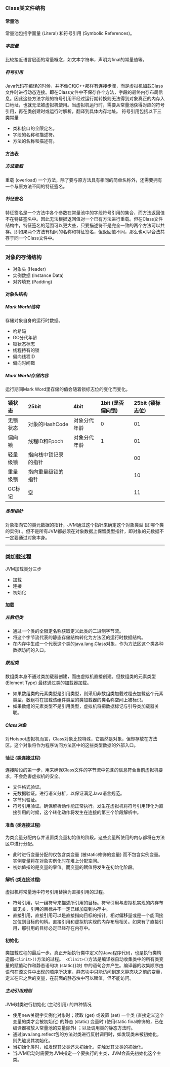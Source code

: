 
### Class类文件结构
#### 常量池
常量池包括字面量 (Literal) 和符号引用 (Symbolic References)。
##### 字面量
比较接近语言层面的常量概念，如文本字符串，声明为final的常量值等。
##### 符号引用
Java代码在编译的时候，并不像C和C++那样有连接步骤，而是虚拟机加载Class文件时进行动态连接。即在Class文件中不保存各个方法，字段的最终内存布局信息。因此这些方法字段的符号引用不经过运行期转换则无法得到对象真正的内存入口地址，也就无法被虚拟机使用。当虚拟机运行时，需要从常量池获得对应的符号引用，再在类创建时或运行时解析，翻译到具体内存地址。
符号引用包括以下三类常量
* 类和接口的全限定名。
* 字段的名称和描述符。
* 方法的名称和描述符。

#### 方法表
##### 方法重载
重载 (overload) 一个方法，除了要与原方法具有相同的简单名称外，还需要拥有一个与原方法不同的特征签名。
##### 特征签名
特征签名是一个方法中各个参数在常量池中的字段符号引用的集合，而方法返回值不在特征签名中。因此无法根据返回值对一个已有方法进行重载。但在Class文件结构中，特征签名的范围可以更大些，只要描述符不是完全一致的两个方法可以共存。即如果两个方法有相同的名称和特征签名，但返回值不同，那么也可以合法共存于同一个Class文件中。
***

### 对象的存储结构
* 对象头 (Header)
* 实例数据 (Instance Data)
* 对齐填充 (Padding)

#### 对象头结构
##### Mark World结构
存储对象自身的运行时数据。
* 哈希码
* GC分代年龄
* 锁状态标志
* 线程持有的锁
* 偏向线程ID
* 偏向时间戳
##### Mark World存储内容
运行期间Mark Word里存储的值会随着锁标志位的变化而变化。

锁状态|25bit|4bit|1bit (是否偏向锁) |25bit (锁标志位)
:-|:-|:-|:-|:-
无锁状态|对象的HashCode|对象分代年龄|0|01
偏向锁|线程ID和Epoch|对象分代年龄|1|01
轻量级锁|指向栈中锁记录的指针|||00
重量级锁|指向重量级锁的指针|||10
GC标记|空|||11

##### 类型指针
对象指向它的类元数据的指针，JVM通过这个指针来确定这个对象类型 (即哪个类的实例) 。但不是所有JVM都必须在对象数据上保留类型指针，即对象的元数据不一定要通过对象本身。
***

### 类加载过程
JVM加载类分三步
* 加载
* 连接
* 初始化

#### 加载
##### 非数组类
* 通过一个类的全限定名称获取定义此类的二进制字节流。
* 将这个字节流代表的静态存储结构转化为方法区的运行时数据结构。
* 在内存中生成一个代表这个类的java.lang.Class对象，作为方法区这个类各种数据访问的入口。

##### 数组类
数组类本身不通过类加载器创建，而由虚拟机直接创建。但数组类的元素类型 (Element Type) 最终通过类的加载器加载。
* 如果数组类的元素类型是引用类型，则采用非数组类加载过程去加载这个元素类型，数组将在加载该组件类型的类加载器的类名称空间上被标识。
* 如果数组的元素类型不是引用类型，虚拟机将把数据标记与引导类加载器关联。

##### Class对象
对Hotspot虚拟机而言，Class对象比较特殊，它虽然是对象，但却存放在方法区。这个对象将作为程序访问方法区中的这些类型数据的外部入口。

#### 验证 (类连接过程)
连接阶段的第一步，用来确保Class文件的字节流中包含的信息符合当前虚拟机要求，不会危害虚拟机的安全。
* 文件格式验证。
* 元数据验证。进行语义分析，以保证满足Java语言规范。
* 字节码验证。
* 符号引用验证。确保解析动作能正常执行。发生在虚拟机将符号引用转化为直接引用的时候，这个转化动作将发生在连接的第三个阶段解析中。

#### 准备 (类连接过程)
为类变量分配内存并设置类变量初始值的阶段。这些变量所使用的内存都将在方法区中进行分配。
* 此时进行变量分配的仅包含类变量 (被static修饰的变量) 而不包含实例变量。实例变量将在对象实例化时在堆上分配空间。
* 初始值指的是变量的零值。而变量的赋值将发生在初始化阶段。

#### 解析 (类连接过程)
虚拟机将常量池中符号引用替换为直接引用的过程。
* 符号引用，以一组符号来描述所引用的目标。符号引用与虚拟机实现的内存布局无关，引用的目标并不一定已经加载到内存中。
* 直接引用，直接引用可以是直接指向目标的指针，相对偏移量或是一个能间接定位到目标的句柄。直接引用和虚拟机实现的内存布局相关。如果有了直接引用，那引用的目标必定已经存在内存中。

#### 初始化
类加载过程的最后一步。真正开始执行类中定义的Java程序代码，也是执行类构造器```<Clinit>()```方法的过程。``` <Clinit>()```方法是编译器自动收集类中的所有类变量的赋值动作和静态语句块 (static{}块) 中的语句合并产生。编译器的收集顺序由语句在源文件中出现的顺序所决定，静态块中只能访问到定义静态块之前的变量，定义在它之后的变量，在前面的静态块中可以赋值，但不能访问。
##### 主动引用规则
JVM对类进行初始化 (主动引用) 的四种情况
* 使用new关键字实例化对象时；读取 (get) 或设置 (set) 一个类 (直接定义这个变量的类才会被初始化) 的静态 (static) 变量时 (使用static final修饰的，已在编译器被放入常量池的变量除外) ；以及调用类的静态方法时。
* 通过java.lang.reflect包的方法对类进行反射调用时，如发现类未被初始化，则先触发其初始化。
* 当初始化类时，如发现其父类还未初始化，先触发其父类的初始化。
* 当JVM启动时需要为JVM指定一个要执行的主类，JVM会首先初始化这个主类。
